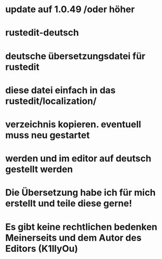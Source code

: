 # update auf 1.0.49 /oder höher
# rustedit-deutsch
# deutsche übersetzungsdatei für rustedit
# diese datei einfach in das rustedit/localization/ 
# verzeichnis kopieren. eventuell muss neu gestartet
# werden und im editor auf deutsch gestellt werden
# Die Übersetzung habe ich für mich erstellt und teile diese gerne!
# Es gibt keine rechtlichen bedenken Meinerseits und dem Autor des Editors (K1llyOu)


